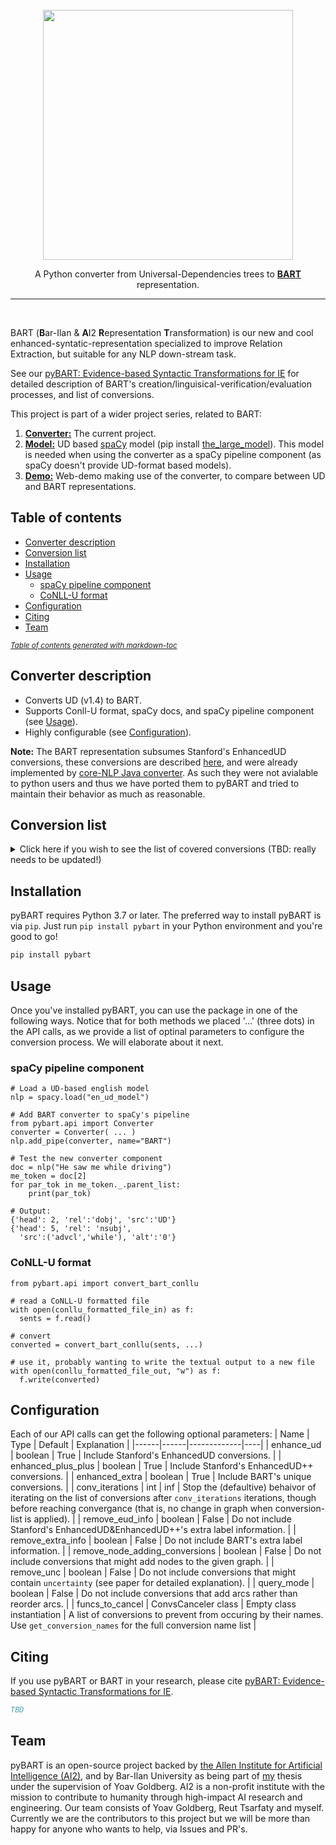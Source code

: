 <div align="center">
    <br>
    <img src="https://github.com/allenai/pybart/blob/master/logo.png" width="400"/>
    <p>
   A Python converter from Universal-Dependencies trees to <b><a href="http://nlp.biu.ac.il/~aryeht/eud/">BART</a></b> representation.
    </p>
    <hr/>
</div>
<br/>

BART (**B**ar-Ilan & **A**I2 **R**epresentation **T**ransformation) is our new and cool enhanced-syntatic-representation specialized to improve Relation Extraction, but suitable for any NLP down-stream task.

See our [pyBART: Evidence-based Syntactic Transformations for IE](TBD) for detailed description of BART's creation/linguisical-verification/evaluation processes, and list of conversions.

This project is part of a wider project series, related to BART:
1. [**Converter:**](#converter-description) The current project.
2. [**Model:**](https://github.com/allenai/ud_spacy_model) UD based [spaCy](https://spacy.io/) model (pip install [the_large_model](https://storage.googleapis.com/en_ud_model/en_ud_model_lg-1.1.0.tar.gz)). This model is needed when using the converter as a spaCy pipeline component (as spaCy doesn't provide UD-format based models).
3. [**Demo:**](http://nlp.biu.ac.il/~aryeht/eud/) Web-demo making use of the converter, to compare between UD and BART representations.

## Table of contents

- [Converter description](#converter-description)
- [Conversion list](#conversion-list)
- [Installation](#installation)
- [Usage](#usage)
  * [spaCy pipeline component](#spacy-pipeline-component)
  * [CoNLL-U format](#conll-u-format)
- [Configuration](#configuration)
- [Citing](#citing)
- [Team](#team)

<small><i><a href='http://ecotrust-canada.github.io/markdown-toc/'>Table of contents generated with markdown-toc</a></i></small>

## Converter description

 * Converts UD (v1.4) to BART. 
 * Supports Conll-U format, spaCy docs, and spaCy pipeline component (see [Usage](#usage)).
 * Highly configurable (see [Configuration](#configuration)).

**Note:** The BART representation subsumes Stanford's EnhancedUD conversions, these conversions are described [here](http://www.lrec-conf.org/proceedings/lrec2016/pdf/779_Paper.pdf), and were already implemented by [core-NLP Java converter](https://nlp.stanford.edu/software/stanford-dependencies.shtml). As such they were not avialable to python users and thus we have ported them to pyBART and tried to maintain their behavior as much as reasonable.

## Conversion list

<details><summary>Click here if you wish to see the list of covered conversions (TBD: really needs to be updated!)</summary>
<p>

|                                                                                 | [paper](https://nlp.stanford.edu/pubs/schuster2016enhanced.pdf)   (or [here](http://www.lrec-conf.org/proceedings/lrec2016/pdf/779_Paper.pdf)) | [UD formal guidelines   (v2)](https://universaldependencies.org/u/overview/enhanced-syntax.html)          | coreNLP   code  | Converter       | notes                                                                                                                                                                                                                                                                                                                                                                                                                                                                                                                                                                                                                                                                                                                                                                                                                         |
|-------------------------------------------------------------------------------------|------------------------------------------------------------------------------------------------------------------------------------------------|-----------------------------------------------------------------------------------------------------------|-----------------|-----------------|-------------------------------------------------------------------------------------------------------------------------------------------------------------------------------------------------------------------------------------------------------------------------------------------------------------------------------------------------------------------------------------------------------------------------------------------------------------------------------------------------------------------------------------------------------------------------------------------------------------------------------------------------------------------------------------------------------------------------------------------------------------------------------------------------------------------------------|
| nmod/acl/advcl   case info                                                          | eUD                                                                                                                                            | eUD   (under 'obl' for v2)                                                                                | eUD             | eUD             | 1.   Even though multi-word prepositions are processed only under eUD++, it is   still handled under eUD to add it in the case information.<br>2. Lowercased (and not lemmatized - important for MWP)                                                                                                                                                                                                                                                                                                                                                                                                                                                                                                                                                                                                                        |
| Passive   agent                                                                     | -                                                                                                                                              | -                                                                                                         | eUD             | eUD             | Only   if the nmod both has a "by" son and has an 'auxpass' sibling, then   instead of nmod:by we fix to nmod:agent                                                                                                                                                                                                                                                                                                                                                                                                                                                                                                                                                                                                                                                                                                           |
| conj   case info                                                                    | eUD                                                                                                                                            | eUD                                                                                                       | eUD             | eUD             | 1.   Adds the type of conjunction to all conjunct relations<br>2. Some multi-word coordination markers are collapsed to conj:and or   conj:negcc                                                                                                                                                                                                                                                                                                                                                                                                                                                                                                                                                                                                                                                                             |
| Process   Multi-word prepositions                                                   | eUD++                                                                                                                                          | eUD   (?)                                                                                                 | eUD++           | eUD++           | Predetermined   lists of 2w and 3w preps.                                                                                                                                                                                                                                                                                                                                                                                                                                                                                                                                                                                                                                                                                                                                                                                     |
| Demote   quantificational modifiers (A.K.A Partitives and light noun constructions) | eUD++                                                                                                                                          | (see   [here](https://universaldependencies.org/u/overview/enhanced-syntax.html#additional-enhancements)) | eUD++           | eUD++           | Predetermined   list of the quantifier or light noun.                                                                                                                                                                                                                                                                                                                                                                                                                                                                                                                                                                                                                                                                                                                                                                         |
| Conjoined   prepositions and prepositional phrases                                  | eUD++                                                                                                                                          | -                                                                                                         | eUD++           | eUD++           |                                                                                                                                                                                                                                                                                                                                                                                                                                                                                                                                                                                                                                                                                                                                                                                                                               |
| Propagated   governors and dependents                                               | eUD   (A, B, C)                                                                                                                                | eUD   (A, B, C, D)                                                                                        | eUD   (A, B, C) | eUD   (A, B, C) | 1.   This includes: (A) conjoined noun phrases, (B) conjoined adjectival phrases,   (C) subjects of conjoined verbs, and (D) objects of conjoined verbs.<br>2. Notice (D) is relevant to be added theoretically but was omitted for   practical uncertainty (see 4.2 at the paper).                                                                                                                                                                                                                                                                                                                                                                                                                                                                                                                                          |
| Subjects   of controlled verbs                                                      | eUD                                                                                                                                            | eUD                                                                                                       | eUD             | eUD             | 1.   Includes the special case of 'to' with no following verb ("he decided   not to").<br>2. Heuristic for choosing the propagated subject (according to coreNLP   docu): if the control verb has an object it is propagated as the subject of   the controlled verb, otherwise they use the subject of the control verb.                                                                                                                                                                                                                                                                                                                                                                                                                                                                                                    |
| Subjects   of controlled verbs - when 'to' marker is missing                        | ?                                                                                                                                              | ?                                                                                                         | -               | extra           | 1.   Example: "I started reading the book"<br>2. For some reason not included in the coreNLP code, unsure why                                                                                                                                                                                                                                                                                                                                                                                                                                                                                                                                                                                                                                                                                                                |
| Relative   pronouns                                                                 | eUD++                                                                                                                                          | eUD   (?)                                                                                                 | eUD++           | eUD++           |                                                                                                                                                                                                                                                                                                                                                                                                                                                                                                                                                                                                                                                                                                                                                                                                                               |
| Reduced   relative clause                                                           | -                                                                                                                                              | eUD   (?)                                                                                                 | -               | extra           |                                                                                                                                                                                                                                                                                                                                                                                                                                                                                                                                                                                                                                                                                                                                                                                                                               |
| Subjects   of adverbial clauses                                                     | -                                                                                                                                              | -                                                                                                         | -               | extra           | Heuristic   for choosing the propagated entity:<br>1. If the marker is "to", the object (if it is animated - but for   now we don’t enforce it) of the main clause is propagated as subject,   otherwise the subject of the main clause is propagated.<br>2. Else, if the marker is not one of "as/so/when/if" (this   includes no marker at all which is mostly equivalent to "while"   marker), both the subject and the object of the main clause are equivalent   options (unless no object found, then the subject is propagated).                                                                                                                                                                                                                                                                                     |
| Noun-modifying   participles                                                        | (see   [here](https://www.aclweb.org/anthology/W17-6507))                                                                                      | -                                                                                                         | -               | extra           |                                                                                                                                                                                                                                                                                                                                                                                                                                                                                                                                                                                                                                                                                                                                                                                                                               |
| Correct   possible subject of Noun-modifying participles                            | -                                                                                                                                              | -                                                                                                         | -               | extra           | 1.   This is a correctness of the subject decision of the previous bullet.<br>2. If the noun being modified is an object/modifier of a verb with some   subject, then that subject might be the subject of the Noun-modifying   participle as well. (it is uncertain, and seems to be correct only for the   more abstract nouns, but that’s just a first impression).                                                                                                                                                                                                                                                                                                                                                                                                                                                       |
| Propagated   modifiers (in conjunction constructions)                               | -                                                                                                                                              | -                                                                                                         | -               | extra           |       Heuristics and assumptions:<br>1. Modifiers that appear after both parts of the conjunction may (the ratio   should be researched) refer to both parts. Moreover, If the modifiers father   is not the immediate conjunction part, then all the conjunction parts between   the father and the modifier are (most probably) modified by the   modifier.<br>2. If the modifier father is the immediate conjunction part, we propagate   the modifier backward only if the new father, doesn't have any modifiers sons   (this is to restrict a bit the amount of false-positives).<br>3. We don’t propagate modifier forwardly (that is, if the conjunct part   appears after the modifier, we assume they don’t refer).<br>4. Should be tested for cost/effectiveness as it may bring many   false-positives.       |
| Locative   and temporal adverbial modifier propagation (indexicals)                 | -                                                                                                                                              | -                                                                                                         | -               | extra           | 1.   Rational: If a locative or temporal adverbial modifier is stretched away from   the verb through a subject/object/modifier(nmod) it should be applied as well   to the verb itself.<br>2. Example: "He was running around, in these woods here".                                                                                                                                                                                                                                                                                                                                                                                                                                                                                                                                                                        |
| Subject   propagation of 'dep'                                                      | -                                                                                                                                              | -                                                                                                         | -               | extra           | Rational:   'dep' is already problematic, as the parser didn't know what relation to   assign it.     In case the secondary clause doesn't have a subject, most probably it   should come from the main clause. It is probably an advcl/conj/parataxis/or   so that was missing some marker/cc/punctuation/etc.                                                                                                                                                                                                                                                                                                                                                                                                                                                                                                               |
| Apposition   propagation                                                            | (see   [here](https://arxiv.org/pdf/1603.01648.pdf))                                                                                           | -                                                                                                         | -               | extra           |                                                                                                                                                                                                                                                                                                                                                                                                                                                                                                                                                                                                                                                                                                                                                                                                                               |
| nmod propagation through subj/obj/nmod                                              | -                                                                                                                                              | -                                                                                                         | -               | extra           | For now we propagate only modifiers cased by 'like' or 'such_as' prepositions (As they imply reflexivity), and we copy their heads' relation (that is, obj for obj subj for subj and nmod for nmod with its corresponding case).                                                                                                                                                                                                                                                                                                                                                                                                                                                                                                                                                                                          |
| possessive                                                                          | -                                                                                                                                              | -                                                                                                         | -               | extra           | Share possessive modifiers through conjunctions (e.g. My father and mother went home -> My father and (my) mother...                                                                                                                                                                                                                                                                                                                                                                                                                                                                                                                                                                                                                                                                                                      |
| Expanding multi word prepositions                                                   | -                                                                                                                                              | -                                                                                                         | -               | extra           | Add an nmod relation when advmod+nmod is observed while concatinating the advmod and preposition to be the new modifiers preposition (this expands the closed set of eUD's 'Process Multi-word preposition').                                                                                                                                                                                                                                                                                                                                                                                                                                                                                                                                                                                                            |
| Active-passive   alteration                                                         | (see   [here](https://www.aclweb.org/anthology/W17-6507))                                                                                      | -                                                                                                         | -               | extra           | Invert subject and object of passive construction (while keeping the old ones).                                                                                                                                                                                                                                                                                                                                                                                                                                                                                                                                                                                                                                                                                                                                               |
| Copula   alteration                                                                 | -                                                                                                                                              | -                                                                                                         | -               | extra           | Add   a verb placeholder, reconstruct the tree as if the verb was there.                                                                                                                                                                                                                                                                                                                                                                                                                                                                                                                                                                                                                                                                                                                                                      |
| Hyphen   alteration                                                                 | -                                                                                                                                              | -                                                                                                         | -               | extra           | Add subject and modifier relations to the verb in the middle of an noun-verb adjectival modifing another noun (e.g. a Miami-based company).                                                                                                                                                                                                                                                                                                                                                                                                                                                                                                                                                                                                                                                                                   |

</p>
</details>

## Installation

pyBART requires Python 3.7 or later. The preferred way to install pyBART is via `pip`. Just run `pip install pybart` in your Python environment and you're good to go!

   ```bash
   pip install pybart
   ```

## Usage

Once you've installed pyBART, you can use the package in one of the following ways.
Notice that for both methods we placed '...' (three dots) in the API calls, as we provide a list of optinal parameters to configure the conversion process. We will elaborate about it next.

### spaCy pipeline component

```
# Load a UD-based english model
nlp = spacy.load("en_ud_model")

# Add BART converter to spaCy's pipeline
from pybart.api import Converter
converter = Converter( ... )
nlp.add_pipe(converter, name="BART")

# Test the new converter component
doc = nlp("He saw me while driving")
me_token = doc[2]
for par_tok in me_token._.parent_list:
    print(par_tok)

# Output:
{'head': 2, 'rel':'dobj', 'src':'UD'}
{'head': 5, 'rel': 'nsubj',
  'src':('advcl','while'), 'alt':'0'}
```

### CoNLL-U format

```
from pybart.api import convert_bart_conllu

# read a CoNLL-U formatted file
with open(conllu_formatted_file_in) as f:
  sents = f.read()

# convert
converted = convert_bart_conllu(sents, ...)

# use it, probably wanting to write the textual output to a new file
with open(conllu_formatted_file_out, "w") as f:
  f.write(converted)
```

## Configuration

Each of our API calls can get the following optional parameters:
| Name | Type | Default | Explanation |
|------|------|-------------|----|
| enhance_ud | boolean | True | Include Stanford's EnhancedUD conversions. |
| enhanced_plus_plus | boolean | True | Include Stanford's EnhancedUD++ conversions. |
| enhanced_extra | boolean | True | Include BART's unique conversions. |
| conv_iterations | int | inf | Stop the (defaultive) behaivor of iterating on the list of conversions after `conv_iterations` iterations, though before reaching convergance (that is, no change in graph when conversion-list is applied). |
| remove_eud_info | boolean | False | Do not include Stanford's EnhancedUD&EnhancedUD++'s extra label information. |
| remove_extra_info | boolean | False | Do not include BART's extra label information. |
| remove_node_adding_conversions | boolean | False | Do not include conversions that might add nodes to the given graph. |
| remove_unc | boolean | False | Do not include conversions that might contain `uncertainty` (see paper for detailed explanation). |
| query_mode | boolean | False | Do not include conversions that add arcs rather than reorder arcs. |
| funcs_to_cancel | ConvsCanceler class | Empty class instantiation | A list of conversions to prevent from occuring by their names. Use `get_conversion_names` for the full conversion name list | 

## Citing

If you use pyBART or BART in your research, please cite [pyBART: Evidence-based Syntactic Transformations for IE](TBD).

```bibtex
TBD
```

## Team

pyBART is an open-source project backed by [the Allen Institute for Artificial Intelligence (AI2)](https://allenai.org/), and by Bar-Ilan University as being part of [my](https://github.com/aryehgigi) thesis under the supervision of Yoav Goldberg.
AI2 is a non-profit institute with the mission to contribute to humanity through high-impact AI research and engineering.
Our team consists of Yoav Goldberg, Reut Tsarfaty and myself. Currently we are the contributors to this project but we will be more than happy for anyone who wants to help, via Issues and PR's.

